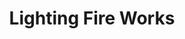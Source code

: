 ---
title: Lighting Fire Works
category: paintings
series: simple
year: 2018
image: pattern1.JPG
size: 
materials: acrylic on canvas
---